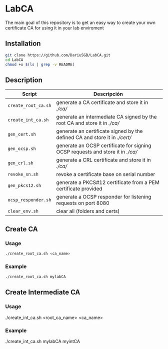 # LabCA
The main goal of this repository is to get an easy way to create your own certificate CA for using it in your lab enviroment

## Installation

```bash
git clone https://github.com/DariuSGB/LabCA.git
cd LabCA
chmod +x $(ls | grep -v README)
```

## Description

| Script | Descripción |
| --- | --- |
| `create_root_ca.sh` | generate a CA certificate and store it in *./ca/* |
| `create_int_ca.sh` | generate an intermediate CA signed by the root CA and store it in *./ca/* |
| `gen_cert.sh` | generate an certificate signed by the defined CA and store it in *./cert/* |
| `gen_ocsp.sh` | generate an OCSP certificate for signing OCSP requests and store it in *./ca/* |
| `gen_crl.sh` | generate a CRL certificate and store it in *./ca/* |
| `revoke_sn.sh` | revoke a certificate base on serial number |
| `gen_pkcs12.sh` | generate a PKCS#12 certificate from a PEM certificate provided |
| `ocsp_responder.sh` | generate a OCSP responder for listening requests on port 8080 |
| `clear_env.sh` | clear all (folders and certs) |

## Create CA

### Usage

```bash
./create_root_ca.sh <ca_name>
```

### Example

```bash
./create_root_ca.sh mylabCA
```

## Create Intermediate CA

### Usage

./create_int_ca.sh <root_ca_name> <ca_name>

### Example

./create_int_ca.sh mylabCA myintCA
